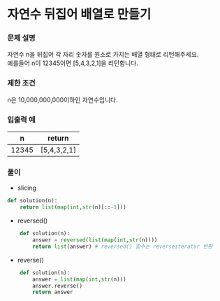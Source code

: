 # 자연수 뒤집어 배열로 만들기

### 문제 설명
자연수 n을 뒤집어 각 자리 숫자를 원소로 가지는 배열 형태로 리턴해주세요.       
예를들어 n이 12345이면 [5,4,3,2,1]을 리턴합니다.

### 제한 조건
n은 10,000,000,000이하인 자연수입니다.     

### 입출력 예
|n|return|
|---|-----|
|12345|[5,4,3,2,1]|

### 풀이
+ slicing
```python
def solution(n):
    return list(map(int,str(n)[::-1]))
```
+ reversed()
```python
    def solution(n):
        answer = reversed(list(map(int,str(n))))
        return list(answer) # reversed() 함수는 reverseiterator 반환
```       

+ reverse()
```python
    def solution(n):
        answer = list(map(int,str(n)))
        answer.reverse()
        return answer
```
